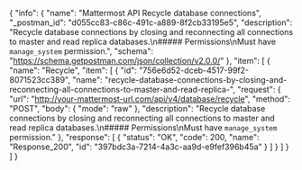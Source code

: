 {
  "info": {
    "name": "Mattermost API Recycle database connections",
    "_postman_id": "d055cc83-c86c-491c-a889-8f2cb33195e5",
    "description": "Recycle database connections by closing and reconnecting all connections to master and read replica databases.\n##### Permissions\nMust have `manage_system` permission.",
    "schema": "https://schema.getpostman.com/json/collection/v2.0.0/"
  },
  "item": [
    {
      "name": "Recycle",
      "item": [
        {
          "id": "756e6d52-dceb-4517-99f2-8071523cc389",
          "name": "recycle-database-connections-by-closing-and-reconnecting-all-connections-to-master-and-read-replica-",
          "request": {
            "url": "http://your-mattermost-url.com/api/v4/database/recycle",
            "method": "POST",
            "body": {
              "mode": "raw"
            },
            "description": "Recycle database connections by closing and reconnecting all connections to master and read replica databases.\n##### Permissions\nMust have `manage_system` permission."
          },
          "response": [
            {
              "status": "OK",
              "code": 200,
              "name": "Response_200",
              "id": "397bdc3a-7214-4a3c-aa9d-e9fef396b45a"
            }
          ]
        }
      ]
    }
  ]
}